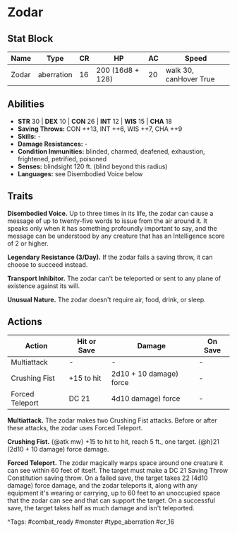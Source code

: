 # Zodar

## Stat Block

| Name | Type | CR | HP | AC | Speed |
|------|------|----|----|----|-------|
| Zodar | aberration | 16 | 200 (16d8 + 128) | 20 | walk 30, canHover True |

## Abilities

- **STR** 30 | **DEX** 10 | **CON** 26 | **INT** 12 | **WIS** 15 | **CHA** 18
- **Saving Throws:** CON ++13, INT ++6, WIS ++7, CHA ++9  
- **Skills:** -  
- **Damage Resistances:** -  
- **Condition Immunities:** blinded, charmed, deafened, exhaustion, frightened, petrified, poisoned  
- **Senses:** blindsight 120 ft. (blind beyond this radius)  
- **Languages:** see Disembodied Voice below

## Traits

**Disembodied Voice.** Up to three times in its life, the zodar can cause a message of up to twenty-five words to issue from the air around it. It speaks only when it has something profoundly important to say, and the message can be understood by any creature that has an Intelligence score of 2 or higher.

**Legendary Resistance (3/Day).** If the zodar fails a saving throw, it can choose to succeed instead.

**Transport Inhibitor.** The zodar can't be teleported or sent to any plane of existence against its will.

**Unusual Nature.** The zodar doesn't require air, food, drink, or sleep.


## Actions

| Action | Hit or Save | Damage | On Save |
|--------|--------------|--------|----------|
| Multiattack | - | - | - |
| Crushing Fist | +15 to hit | 2d10 + 10 damage) force | - |
| Forced Teleport | DC 21 | 4d10 damage) force | - |

**Multiattack.** The zodar makes two Crushing Fist attacks. Before or after these attacks, the zodar uses Forced Teleport.

**Crushing Fist.** {@atk mw} +15 to hit to hit, reach 5 ft., one target. {@h}21 (2d10 + 10 damage) force damage.

**Forced Teleport.** The zodar magically warps space around one creature it can see within 60 feet of itself. The target must make a DC 21 Saving Throw Constitution saving throw. On a failed save, the target takes 22 (4d10 damage) force damage, and the zodar teleports it, along with any equipment it's wearing or carrying, up to 60 feet to an unoccupied space that the zodar can see and that can support the target. On a successful save, the target takes half as much damage and isn't teleported.


^Tags: #combat_ready #monster #type_aberration #cr_16
